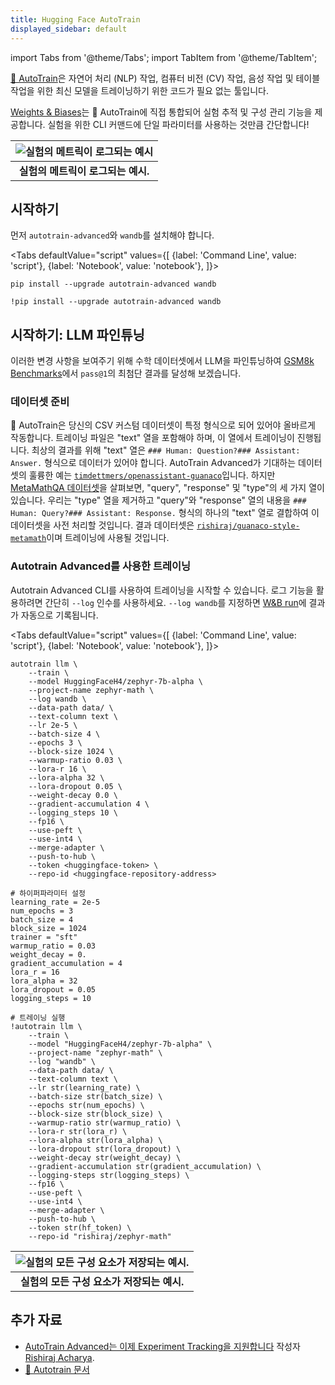 ```yaml
---
title: Hugging Face AutoTrain
displayed_sidebar: default
---
```

import Tabs from '@theme/Tabs';
import TabItem from '@theme/TabItem';

[🤗 AutoTrain](https://huggingface.co/docs/autotrain/index)은 자연어 처리 (NLP) 작업, 컴퓨터 비전 (CV) 작업, 음성 작업 및 테이블 작업을 위한 최신 모델을 트레이닝하기 위한 코드가 필요 없는 툴입니다.

[Weights & Biases](http://wandb.com/)는 🤗 AutoTrain에 직접 통합되어 실험 추적 및 구성 관리 기능을 제공합니다. 실험을 위한 CLI 커맨드에 단일 파라미터를 사용하는 것만큼 간단합니다!

| ![실험의 메트릭이 로그되는 예시](/images/integrations/hf-autotrain-1.png) | 
|:--:| 
| **실험의 메트릭이 로그되는 예시.** |

## 시작하기

먼저 `autotrain-advanced`와 `wandb`를 설치해야 합니다.

<Tabs
  defaultValue="script"
  values={[
    {label: 'Command Line', value: 'script'},
    {label: 'Notebook', value: 'notebook'},
  ]}>
  <TabItem value="script">

```shell
pip install --upgrade autotrain-advanced wandb
```

  </TabItem>
  <TabItem value="notebook">

```notebook
!pip install --upgrade autotrain-advanced wandb
```

  </TabItem>
</Tabs>

## 시작하기: LLM 파인튜닝

이러한 변경 사항을 보여주기 위해 수학 데이터셋에서 LLM을 파인튜닝하여 [GSM8k Benchmarks](https://github.com/openai/grade-school-math)에서 `pass@1`의 최첨단 결과를 달성해 보겠습니다.

### 데이터셋 준비

🤗 AutoTrain은 당신의 CSV 커스텀 데이터셋이 특정 형식으로 되어 있어야 올바르게 작동합니다. 트레이닝 파일은 "text" 열을 포함해야 하며, 이 열에서 트레이닝이 진행됩니다. 최상의 결과를 위해 "text" 열은 `### Human: Question?### Assistant: Answer.` 형식으로 데이터가 있어야 합니다. AutoTrain Advanced가 기대하는 데이터셋의 훌륭한 예는 [`timdettmers/openassistant-guanaco`](https://huggingface.co/datasets/timdettmers/openassistant-guanaco)입니다. 하지만 [MetaMathQA 데이터셋](https://huggingface.co/datasets/meta-math/MetaMathQA)을 살펴보면, "query", "response" 및 "type"의 세 가지 열이 있습니다. 우리는 "type" 열을 제거하고 "query"와 "response" 열의 내용을 `### Human: Query?### Assistant: Response.` 형식의 하나의 "text" 열로 결합하여 이 데이터셋을 사전 처리할 것입니다. 결과 데이터셋은 [`rishiraj/guanaco-style-metamath`](https://huggingface.co/datasets/rishiraj/guanaco-style-metamath)이며 트레이닝에 사용될 것입니다.

### Autotrain Advanced를 사용한 트레이닝

Autotrain Advanced CLI를 사용하여 트레이닝을 시작할 수 있습니다. 로그 기능을 활용하려면 간단히 `--log` 인수를 사용하세요. `--log wandb`를 지정하면 [W&B run](/guides/runs)에 결과가 자동으로 기록됩니다.

<Tabs
  defaultValue="script"
  values={[
    {label: 'Command Line', value: 'script'},
    {label: 'Notebook', value: 'notebook'},
  ]}>
  <TabItem value="script">

```shell
autotrain llm \
    --train \
    --model HuggingFaceH4/zephyr-7b-alpha \
    --project-name zephyr-math \
    --log wandb \
    --data-path data/ \
    --text-column text \
    --lr 2e-5 \
    --batch-size 4 \
    --epochs 3 \
    --block-size 1024 \
    --warmup-ratio 0.03 \
    --lora-r 16 \
    --lora-alpha 32 \
    --lora-dropout 0.05 \
    --weight-decay 0.0 \
    --gradient-accumulation 4 \
    --logging_steps 10 \
    --fp16 \
    --use-peft \
    --use-int4 \
    --merge-adapter \
    --push-to-hub \
    --token <huggingface-token> \
    --repo-id <huggingface-repository-address>
```

  </TabItem>
  <TabItem value="notebook">

```notebook
# 하이퍼파라미터 설정
learning_rate = 2e-5
num_epochs = 3
batch_size = 4
block_size = 1024
trainer = "sft"
warmup_ratio = 0.03
weight_decay = 0.
gradient_accumulation = 4
lora_r = 16
lora_alpha = 32
lora_dropout = 0.05
logging_steps = 10

# 트레이닝 실행
!autotrain llm \
    --train \
    --model "HuggingFaceH4/zephyr-7b-alpha" \
    --project-name "zephyr-math" \
    --log "wandb" \
    --data-path data/ \
    --text-column text \
    --lr str(learning_rate) \
    --batch-size str(batch_size) \
    --epochs str(num_epochs) \
    --block-size str(block_size) \
    --warmup-ratio str(warmup_ratio) \
    --lora-r str(lora_r) \
    --lora-alpha str(lora_alpha) \
    --lora-dropout str(lora_dropout) \
    --weight-decay str(weight_decay) \
    --gradient-accumulation str(gradient_accumulation) \
    --logging-steps str(logging_steps) \
    --fp16 \
    --use-peft \
    --use-int4 \
    --merge-adapter \
    --push-to-hub \
    --token str(hf_token) \
    --repo-id "rishiraj/zephyr-math"
```

  </TabItem>
</Tabs>

| ![실험의 모든 구성 요소가 저장되는 예시.](/images/integrations/hf-autotrain-2.gif) | 
|:--:| 
| **실험의 모든 구성 요소가 저장되는 예시.** |

## 추가 자료

* [AutoTrain Advanced는 이제 Experiment Tracking을 지원합니다](https://huggingface.co/blog/rishiraj/log-autotrain) 작성자 [Rishiraj Acharya](https://huggingface.co/rishiraj).
* [🤗 Autotrain 문서](https://huggingface.co/docs/autotrain/index)